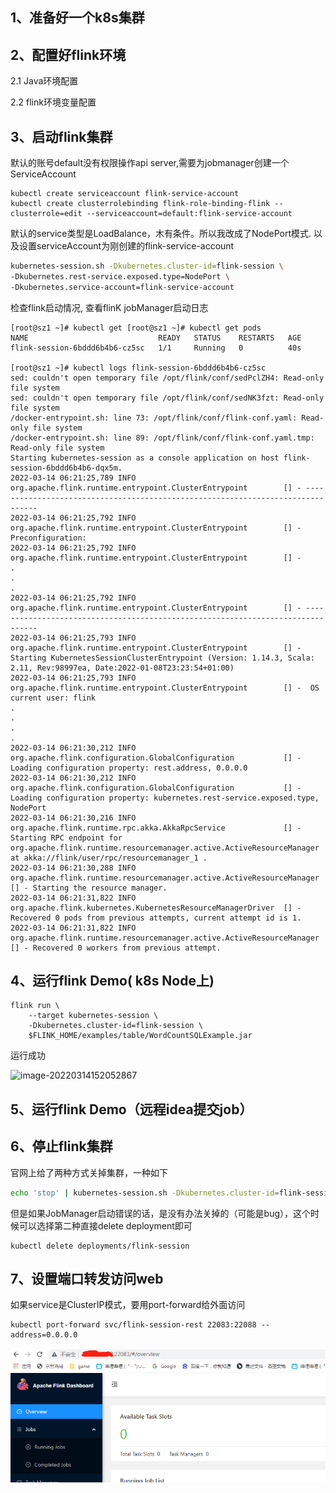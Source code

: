 

## 1、准备好一个k8s集群



## 2、配置好flink环境

2.1 Java环境配置

2.2 flink环境变量配置

## 3、启动flink集群

默认的账号default没有权限操作api server,需要为jobmanager创建一个ServiceAccount

```shell
kubectl create serviceaccount flink-service-account
kubectl create clusterrolebinding flink-role-binding-flink --clusterrole=edit --serviceaccount=default:flink-service-account
```

默认的service类型是LoadBalance，木有条件。所以我改成了NodePort模式. 以及设置serviceAccount为刚创建的flink-service-account

```bash
kubernetes-session.sh -Dkubernetes.cluster-id=flink-session \
-Dkubernetes.rest-service.exposed.type=NodePort \
-Dkubernetes.service-account=flink-service-account
```

检查flink启动情况, 查看flinK jobManager启动日志

```shell
[root@sz1 ~]# kubectl get [root@sz1 ~]# kubectl get pods
NAME                             READY   STATUS    RESTARTS   AGE
flink-session-6bddd6b4b6-cz5sc   1/1     Running   0          40s

[root@sz1 ~]# kubectl logs flink-session-6bddd6b4b6-cz5sc
sed: couldn't open temporary file /opt/flink/conf/sedPclZH4: Read-only file system
sed: couldn't open temporary file /opt/flink/conf/sedNK3fzt: Read-only file system
/docker-entrypoint.sh: line 73: /opt/flink/conf/flink-conf.yaml: Read-only file system
/docker-entrypoint.sh: line 89: /opt/flink/conf/flink-conf.yaml.tmp: Read-only file system
Starting kubernetes-session as a console application on host flink-session-6bddd6b4b6-dqx5m.
2022-03-14 06:21:25,789 INFO  org.apache.flink.runtime.entrypoint.ClusterEntrypoint        [] - --------------------------------------------------------------------------------
2022-03-14 06:21:25,792 INFO  org.apache.flink.runtime.entrypoint.ClusterEntrypoint        [] -  Preconfiguration: 
2022-03-14 06:21:25,792 INFO  org.apache.flink.runtime.entrypoint.ClusterEntrypoint        [] - 
.
.
.
2022-03-14 06:21:25,792 INFO  org.apache.flink.runtime.entrypoint.ClusterEntrypoint        [] - --------------------------------------------------------------------------------
2022-03-14 06:21:25,793 INFO  org.apache.flink.runtime.entrypoint.ClusterEntrypoint        [] -  Starting KubernetesSessionClusterEntrypoint (Version: 1.14.3, Scala: 2.11, Rev:98997ea, Date:2022-01-08T23:23:54+01:00)
2022-03-14 06:21:25,793 INFO  org.apache.flink.runtime.entrypoint.ClusterEntrypoint        [] -  OS current user: flink
.
.
.
.
2022-03-14 06:21:30,212 INFO  org.apache.flink.configuration.GlobalConfiguration           [] - Loading configuration property: rest.address, 0.0.0.0
2022-03-14 06:21:30,212 INFO  org.apache.flink.configuration.GlobalConfiguration           [] - Loading configuration property: kubernetes.rest-service.exposed.type, NodePort
2022-03-14 06:21:30,216 INFO  org.apache.flink.runtime.rpc.akka.AkkaRpcService             [] - Starting RPC endpoint for org.apache.flink.runtime.resourcemanager.active.ActiveResourceManager at akka://flink/user/rpc/resourcemanager_1 .
2022-03-14 06:21:30,288 INFO  org.apache.flink.runtime.resourcemanager.active.ActiveResourceManager [] - Starting the resource manager.
2022-03-14 06:21:31,822 INFO  org.apache.flink.kubernetes.KubernetesResourceManagerDriver  [] - Recovered 0 pods from previous attempts, current attempt id is 1.
2022-03-14 06:21:31,822 INFO  org.apache.flink.runtime.resourcemanager.active.ActiveResourceManager [] - Recovered 0 workers from previous attempt.

```

## 4、运行flink Demo( k8s Node上)

```shell
flink run \
    --target kubernetes-session \
    -Dkubernetes.cluster-id=flink-session \
    $FLINK_HOME/examples/table/WordCountSQLExample.jar
```

运行成功

![image-20220314152052867](FlinkOnK8s/image-20220314152052867.png)

## 5、运行flink Demo（远程idea提交job）







## 6、停止flink集群

官网上给了两种方式关掉集群，一种如下

```bash
echo 'stop' | kubernetes-session.sh -Dkubernetes.cluster-id=flink-session -Dexecution.attached=true
```

但是如果JobManager启动错误的话，是没有办法关掉的（可能是bug），这个时候可以选择第二种直接delete deployment即可

```shell
kubectl delete deployments/flink-session
```



## 7、设置端口转发访问web

如果service是ClusterIP模式，要用port-forward给外面访问

```shell
kubectl port-forward svc/flink-session-rest 22083:22088 --address=0.0.0.0
```

![image-20220312114126242](FlinkOnK8s/image-20220312114126242.png)







